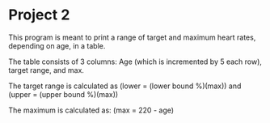 # Project 2

This program is meant to print a range of target and maximum heart rates, depending on age, in a table.

The table consists of 3 columns: Age (which is incremented by 5 each row), target range, and max.

The target range is calculated as (lower = (lower bound %)(max)) and (upper = (upper bound %)(max))

The maximum is calculated  as: (max = 220 - age)